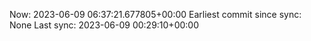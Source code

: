 Now: 2023-06-09 06:37:21.677805+00:00 Earliest commit since sync: None Last sync: 2023-06-09 00:29:10+00:00

